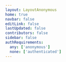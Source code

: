 ```yaml
---
layout: LayoutAnonymous
home: true
navbar: false
editLink: false
lastUpdated: false
contributors: false
sidebar: false
authRequirements:
  any: ['anonymous']
  none: ['authenticated']
---
```


<script>
    if(!__SSR__) {
        window.location.replace('/.auth/login/aad');
    }
</script>

